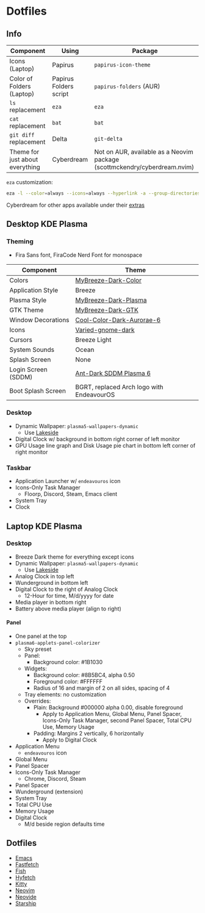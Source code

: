 # Dotfiles

## Info

|Component|Using|Package|
|-|-|-|
|Icons (Laptop) |Papirus|`papirus-icon-theme`|
|Color of Folders (Laptop)|Papirus Folders script|`papirus-folders` (AUR)|
|`ls` replacement|`eza`|`eza`|
|`cat` replacement|`bat`|`bat`|
|`git diff` replacement|Delta|`git-delta`|
|Theme for just about everything|Cyberdream|Not on AUR, available as a Neovim package (scottmckendry/cyberdream.nvim)|

`eza` customization:
```bash
eza -l --color=always --icons=always --hyperlink -a --group-directories-first --git --total-size --no-user --no-time
```

Cyberdream for other apps available under their [extras](https://github.com/scottmckendry/cyberdream.nvim/tree/main/extras)

## Desktop KDE Plasma

### Theming

* Fira Sans font, FiraCode Nerd Font for monospace

|Component|Theme|
|-|-|
|Colors|[MyBreeze-Dark-Color](https://store.kde.org/p/2217383)|
|Application Style|Breeze|
|Plasma Style|[MyBreeze-Dark-Plasma](https://store.kde.org/p/2217414)|
|GTK Theme|[MyBreeze-Dark-GTK](https://store.kde.org/p/2217416)|
|Window Decorations|[Cool-Color-Dark-Aurorae-6](https://store.kde.org/p/2227008)|
|Icons|[Varied-gnome-dark](https://store.kde.org/p/2221913)|
|Cursors|Breeze Light|
|System Sounds|Ocean|
|Splash Screen|None|
|Login Screen (SDDM)|[Ant-Dark SDDM Plasma 6](https://store.kde.org/p/2139782)|
|Boot Splash Screen|BGRT, replaced Arch logo with EndeavourOS|

### Desktop

* Dynamic Wallpaper: `plasma5-wallpapers-dynamic`
  * Use [Lakeside](wallpaper.avif)
* Digital Clock w/ background in bottom right corner of left monitor
* GPU Usage line graph and Disk Usage pie chart in bottom left corner of right monitor

### Taskbar

* Application Launcher w/ `endeavouros` icon
* Icons-Only Task Manager
  * Floorp, Discord, Steam, Emacs client
* System Tray
* Clock

## Laptop KDE Plasma

### Desktop

* Breeze Dark theme for everything except icons
* Dynamic Wallpaper: `plasma5-wallpapers-dynamic`
  * Use [Lakeside](wallpaper.avif)
* Analog Clock in top left
* Wunderground in bottom left
* Digital Clock to the right of Analog Clock
  * 12-Hour for time, M/d/yyyy for date
* Media player in bottom right
* Battery above media player (align to right)

#### Panel

* One panel at the top
* `plasma6-applets-panel-colorizer`
  * Sky preset
  * Panel:
    * Background color: #1B1030
  * Widgets:
    * Background color: #8B5BC4, alpha 0.50
    * Foreground color: #FFFFFF
    * Radius of 16 and margin of 2 on all sides, spacing of 4
  * Tray elements: no customization
  * Overrides:
    * Plain: Background #000000 alpha 0.00, disable foreground
      * Apply to Application Menu, Global Menu, Panel Spacer, Icons-Only Task Manager, second Panel Spacer, Total CPU Use, Memory Usage
    * Padding: Margins 2 vertically, 6 horizontally
      * Apply to Digital Clock
* Application Menu
  * `endeavouros` icon
* Global Menu
* Panel Spacer
* Icons-Only Task Manager
  * Chrome, Discord, Steam
* Panel Spacer
* Wunderground (extension)
* System Tray
* Total CPU Use
* Memory Usage
* Digital Clock
  * M/d beside region defaults time

## Dotfiles

* [Emacs](Config%20Files/emacs/)
* [Fastfetch](Config%20Files/fastfetch/)
* [Fish](Config%20Files/fish/)
* [Hyfetch](Config%20Files/hyfetch.json)
* [Kitty](Config%20Files/kitty/)
* [Neovim](Config%20Files/nvim/)
* [Neovide](Config%20Files/neovide/)
* [Starship](Config%20Files/starship.toml)
